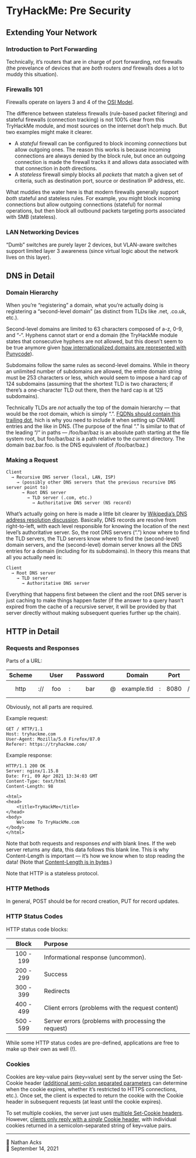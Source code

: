 # TryHackMe: Pre Security

## Extending Your Network

### Introduction to Port Forwarding

Technically, it’s routers that are in charge of port forwarding, not firewalls (the prevelance of devices that are *both* routers *and* firewalls does a lot to muddy this situation).

### Firewalls 101

Firewalls operate on layers 3 and 4 of the [OSI Model](../notes/osi-model.md).

The difference between stateless firewalls (rule-based packet filtering) and stateful firewalls (connection tracking) is not 100% clear from this TryHackMe module, and most sources on the internet don’t help much. But two examples might make it clearer.

* A *stateful* firewall can be configured to block incoming *connections* but allow outgoing ones. The reason this works is because incoming connections are always denied by the block rule, but once an outgoing connection is made the firewall tracks it and allows data associated with that connection in *both* directions.
* A *stateless* firewall simply blocks all *packets* that match a given set of criteria, such as destination port, source or destination IP address, etc.

What muddies the water here is that modern firewalls generally support *both* stateful and stateless rules. For example, you might block incoming connections but allow outgoing connections (stateful) for normal operations, but then block all outbound packets targeting ports associated with SMB (stateless).

### LAN Networking Devices

“Dumb” switches are purely layer 2 devices, but VLAN-aware switches support limited layer 3 awareness (since virtual logic about the network lives on this layer).

## DNS in Detail

### Domain Hierarchy

When you’re “registering” a domain, what you’re actually doing is registering a “second-level domain” (as distinct from TLDs like .net, .co.uk, etc.).

Second-level domains are limited to 63 characters composed of a-z, 0-9, and “-“. Hyphens cannot start or end a domain (the TryHackMe module states that consecutive hyphens are not allowed, but this doesn’t seem to be true anymore given [how internationalized domains are represented with Punycode](https://en.wikipedia.org/wiki/Internationalized_domain_name#Example_of_IDNA_encoding)).

Subdomains follow the same rules as second-level domains. While in theory an unlimited number of subdomains are allowed, the entire domain string must be 253 characters or less, which would seem to impose a hard cap of 124 subdomains (assuming that the shortest TLD is two characters; if there’s a one-character TLD out there, then the hard cap is at 125 subdomains).

Technically TLDs are *not* actually the top of the domain hierarchy — that would be the root domain, which is simply “.”. [FQDNs should contain this trailing dot](https://en.wikipedia.org/wiki/Domain_name), hich is why you need to include it when setting up CNAME entries and the like in DNS. (The purpose of the final “.” Is similar to that of the leading “/“ in paths — /foo/bar/baz is an absolute path starting at the file system root, but foo/bar/baz is a path relative to the current directory. The domain baz.bar.foo. is the DNS equivalent of /foo/bar/baz.)

### Making a Request

```
Client
  → Recursive DNS server (local, LAN, ISP)
    → (possibly other DNS servers that the previous recursive DNS server point to)
      → Root DNS server
        → TLD server (.com, etc.)
          → Authoritative DNS server (NS record)
```

What’s actually going on here is made a little bit clearer by [Wikipedia’s DNS address resolution discussion](https://en.wikipedia.org/wiki/Domain_Name_System#Address_resolution_mechanism). Basically, DNS records are resolve from right-to-left, with each level responsible for knowing the location of the next level’s authoritative server. So, the root DNS servers (“.”) know where to find the TLD servers, the TLD servers know where to find the (second-level) domain servers, and the (second-level) domain server knows all the DNS entries for a domain (including for its subdomains). In theory this means that all you actually need is:

```
Client
  → Root DNS server
    → TLD server
      → Authoritative DNS server
```

Everything that happens first between the client and the root DNS server is just caching to make things happen faster (if the answer to a query hasn’t expired from the cache of a recursive server, it will be provided by that server directly without making subsequent queries further up the chain).

## HTTP in Detail

### Requests and Responses

Parts of a URL:

| Scheme |     | User |   | Password |   |    Domain   |   | Port |   |      Path      |   |    Query    |   |      Fragment     |
|:------:|:---:|:----:|:-:|:--------:|:-:|:-----------:|:-:|:----:|:-:|:--------------:|:-:|:-----------:|:-:|:-----------------:|
|  http  | :// |  foo | : |    bar   | @ | example.tld | : | 8080 | / | this/is/a/path | ? | id=1&task=1 | # | in-page-reference |

Obviously, not all parts are required.

Example request:

```http
GET / HTTP/1.1
Host: tryhackme.com
User-Agent: Mozilla/5.0 Firefox/87.0
Referer: https://tryhackme.com/

```

Example response:

```http
HTTP/1.1 200 OK
Server: nginx/1.15.8
Date: Fri, 09 Apr 2021 13:34:03 GMT
Content-Type: text/html
Content-Length: 98

<html>
<head>
    <title>TryHackMe</title>
</head>
<body>
    Welcome To TryHackMe.com
</body>
</html>
```

Note that both requests and responses *end* with blank lines. If the web server returns any data, this data follows this blank line. This is why Content-Length is important — it’s how we know when to stop reading the data! (Note that [Content-Length is in bytes](https://developer.mozilla.org/en-US/docs/Web/HTTP/Headers/Content-Length).)

Note that HTTP is a stateless protocol.

### HTTP Methods

In general, POST should be for record creation, PUT for record updates.

### HTTP Status Codes

HTTP status code blocks:

|   Block   | Purpose                                              |
|:---------:|:---------------------------------------------------- |
| 100 - 199 | Informational response (uncommon).                   |
| 200 - 299 | Success                                              |
| 300 - 399 | Redirects                                            |
| 400 - 499 | Client errors (problems with the request content)    |
| 500 - 599 | Server errors (problems with processing the request) |

While some HTTP status codes are pre-defined, applications are free to make up their own as well (!).

### Cookies

Cookies are key-value pairs (key=value) sent by the server using the Set-Cookie header ([additional semi-colon separated parameters](https://developer.mozilla.org/en-US/docs/Glossary/Response_header) can determine when the cookie expires, whether it’s restricted to HTTPS connections, etc.). Once set, the client is expected to return the cookie with the Cookie header in subsequent requests (at least until the cookie expires).

To set multiple cookies, the server just uses [multiple Set-Cookie headers](https://developer.mozilla.org/en-US/docs/Web/HTTP/Headers/Set-Cookie). However, [clients only reply with a *single* Cookie header](https://developer.mozilla.org/en-US/docs/Web/HTTP/Headers/Cookie), with individual cookies returned in a semicolon-separated string of key=value pairs.

- - - -

👤 Nathan Acks  
📅 September 14, 2021
